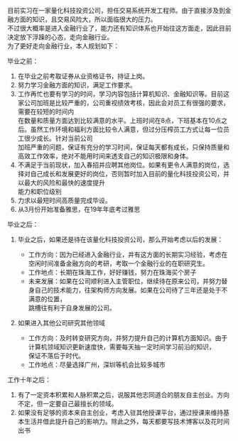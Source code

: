 
目前实习在一家量化科技投资公司，担任交易系统开发工程师。由于直接涉及到金融方面的知识，且交易风险大，所以面临很大的压力。  
不过很大概率是进入金融行业了，能力还有知识体系也开始往这方面走，因此目前决定放下浮躁的心态，走向金融行业。  
为了更好走向金融行业，本人规划如下：

毕业之前：
1. 在毕业之前考取证券从业资格证书，持证上岗。
2. 努力学习金融方面的知识，满足工作要求。
3. 工作再忙也要有学习的时间，学习内容包括计算机知识、金融知识等。目前这家公司加班是比较严重的，公司重视绩效考核，因此会对员工有很强的要求，需要在较短的时间内  
在数量和质量方面达到比较满意的水平。上班时间在8点，下班基本在10点之后。虽然工作环境和福利方面比较令人满意，但过分压榨员工方式让每一位员工很少成长。针对当前公司  
加班严重的问题，保证有充分的学习时间，保证每天都有成长，只保持质量和高效工作效率，绝对不能用时间来透支自己的知识极限和身体。  
4. 不满足于当前现状，加入春招并应聘其他岗位。如果有更令人满意的岗位，选择对自己成长和发展更好的岗位，否则暂时加入目前的量化科技投资公司，并以最大的风险和最快的速度提升  
能力和职位级别  
5. 力求以最短时间高质量完成毕设。
6. 从3月份开始准备雅思，在19年年底考过雅思

毕业之后：
1. 毕业之后，如果还是待在该量化科技投资公司，那么开始考虑以后的发展：
   - 工作方向：因为已经进入金融行业，并有这方面的长期实习经验，考虑在空闲时间准备金融方向的考研，考取一个金融行业的在职研究生。  
   - 工作地点：长期在珠海工作，好好赚钱，努力在珠海买个房子
   - 未来发展：如果在公司顺利进入主管职位，继续待在原来公司，并努力替身自己的技术能力，往架构师方向发展。如果在公司待了三年还是处于不满意的位置，  
   跳槽往有利于自身发展的公司。  

2. 如果进入其他公司研究其他领域
   - 工作方向：及时转变研究方向，并努力提升自己的计算机方面知识。由于计算机领域知识更新速度快，需要每天抽一定时间学习前沿的知识，  
   保证不落后于时代。
   - 工作地点：尽量选择广州，深圳等机会比较多城市 
   
工作十年之后：
1. 有了一定资本积累和人脉积累之后，说服其他志同道合的朋友自主创业。方向不定，但一定要自己最擅长的领域。
2. 如果没有足够的资本来自主创业，考虑入驻其他授课平台，通过授课来维持基本生活并借此提升自己的影响力。除此之外，每天都要写技术博客以及花时间出书  